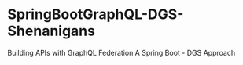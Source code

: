 # SpringBootGraphQL-DGS-Shenanigans

Building APIs with GraphQL Federation
A Spring Boot - DGS Approach